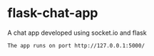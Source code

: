 # flask-chat-app
A chat app developed using socket.io and flask

```
The app runs on port http://127.0.0.1:5000/
```
